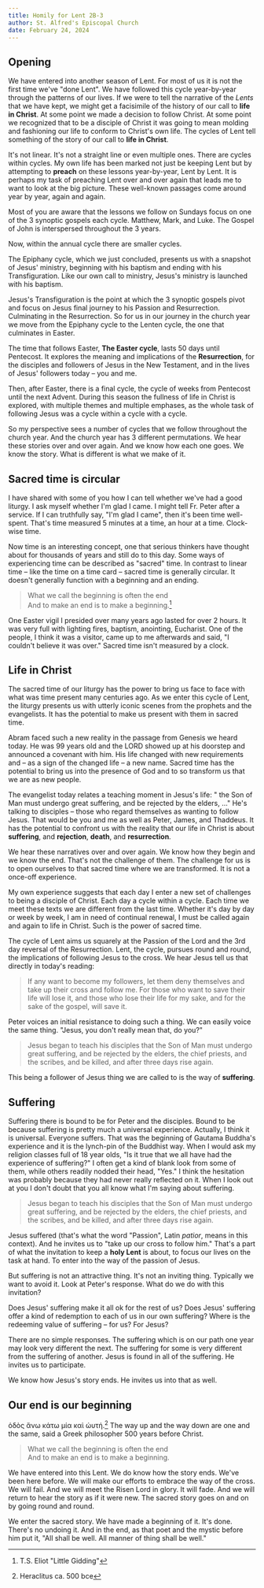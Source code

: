 ```yaml
---
title: Homily for Lent 2B-3
author: St. Alfred's Episcopal Church
date: February 24, 2024
---
```


## Opening

We have entered into another season of Lent. For most of us it is not the first time we've "done Lent". We have followed this cycle year-by-year through the patterns of our lives. If we were to tell the narrative of the *Lents* that we have kept, we might get a facisimile of the history of our call to **life in Christ**. At some point we made a decision to follow Christ. At some point we recognized that to be a disciple of Christ it was going to mean molding and fashioning our life to conform to Christ's own life. The cycles of Lent tell something of the story of our call to **life in Christ**.

It's not linear. It's not a straight line or even multiple ones. There are cycles within cycles. My own life has been marked not just be keeping Lent but by attempting to **preach** on these lessons year-by-year, Lent by Lent. It is perhaps my task of preaching Lent over and over again that leads me to want to look at the big picture. These well-known passages come around year by year, again and again. 
 
Most of you are aware that the lessons we follow on Sundays focus on one of the 3 synoptic gospels each cycle. Matthew, Mark, and Luke. The Gospel of John is interspersed throughout the 3 years. 

Now, within the annual cycle there are smaller cycles. 

The Epiphany cycle, which we just concluded, presents us with a snapshot of Jesus' ministry, beginning with his baptism and ending with his Transfiguration. Like our own call to ministry, Jesus's ministry is launched with his baptism.

Jesus's Transfiguration is the point at which the 3 synoptic gospels pivot and focus on Jesus final journey to his Passion and Resurrection. Culminating in the Resurrection. So for us in our journey in the church year we move from the Epiphany cycle to the Lenten cycle, the one that culminates in Easter.

The time that follows Easter, **The Easter cycle**, lasts 50 days until Pentecost. It explores the meaning and implications of the **Resurrection**, for the disciples and followers of Jesus in the New Testament, and in the lives of Jesus' followers today – you and me.

Then, after Easter, there is a final cycle, the cycle of weeks from Pentecost until the next Advent. During this season the fullness of life in Christ is explored, with multiple themes and multiple emphases, as the whole task of following Jesus was a cycle within a cycle with a cycle. 

So my perspective sees a number of cycles that we follow throughout the church year. And the church year has 3 different permutations. We hear these stories over and over again. And we know how each one goes. We know the story. What is different is what we make of it.

## Sacred time is circular

I have shared with some of you how I can tell whether we've had a good liturgy. I ask myself whether I'm glad I came. I might tell Fr. Peter after a service. If I can truthfully say, "I'm glad I came", then it's been time well-spent. That's time measured 5 minutes at a time, an hour at a time. Clock-wise time. 

Now time is an interesting concept, one that serious thinkers have thought about for thousands of years and still do to this day. Some ways of experiencing time can be described as "sacred" time. In contrast to linear time – like the time on a time card – sacred time is generally circular. It doesn't generally function with a beginning and an ending. 

> What we call the beginning is often the end\
> And to make an end is to make a beginning.[^2]

One Easter vigil I presided over many years ago lasted for over 2 hours. It was very full with lighting fires, baptism, anointing, Eucharist. One of the people, I think it was a visitor, came up to me afterwards and said, "I couldn't believe it was over." Sacred time isn't measured by a clock. 

## Life in Christ

The sacred time of our liturgy has the power to bring us face to face with what was time present many centuries ago. As we enter this cycle of Lent, the liturgy presents us with utterly iconic scenes from the prophets and the evangelists. It has the potential to make us present with them in sacred time.

Abram faced such a new reality in the passage from Genesis we heard today. He was 99 years old and the LORD showed up at his doorstep and announced a covenant with him. His life changed with new requirements and – as a sign of the changed life – a new name. Sacred time has the potential to bring us into the presence of God and to so transform us that we are as new people.

The evangelist today relates a teaching moment in Jesus's life: " the Son of Man must undergo great suffering, and be rejected by the elders, ..."  He's talking to disciples – those who regard themselves as wanting to follow Jesus. That would be you and me as well as Peter, James, and Thaddeus.  It has the potential to confront us with the reality that our life in Christ is about **suffering**, and **rejection**, **death**, and **resurrection**. 

We hear these narratives over and over again. We know how they begin and we know the end. That's not the challenge of them. The challenge for us is to open ourselves to that sacred time where we are transformed. It is not a once-off experience. 

My own experience suggests that each day I enter a new set of challenges to being a disciple of Christ. Each day a cycle within a cycle. Each time we meet these texts we are different from the last time. Whether it's day by day or week by week, I am in need of continual renewal, I must be called again and again to life in Christ. Such is the power of sacred time.

The cycle of Lent aims us squarely at the Passion of the Lord and the 3rd day reversal of the Resurrection. Lent, the cycle, pursues round and round, the implications of following Jesus to the cross. We hear Jesus tell us that directly in today's reading:

> If any want to become my followers, let them deny themselves and take up their cross and follow me. For those who want to save their life will lose it, and those who lose their life for my sake, and for the sake of the gospel, will save it.

Peter voices an initial resistance to doing such a thing. We can easily voice the same thing. "Jesus, you don't really mean that, do you?"

> Jesus began to teach his disciples that the Son of Man must undergo great suffering, and be rejected by the elders, the chief priests, and the scribes, and be killed, and after three days rise again.

This being a follower of Jesus thing we are called to is the way of **suffering**.

## Suffering

Suffering there is bound to be for Peter and the disciples. Bound to be because suffering is pretty much a universal experience. Actually, I think it is universal. Everyone suffers. That was the beginning of Gautama Buddha's experience and it is the lynch-pin of the Buddhist way. When I would ask my religion classes full of 18 year olds, "Is it true that we all have had the experience of suffering?" I often get a kind of blank look from some of them, while others readily nodded their head, "Yes." I think the hesitation was probably because they had never really reflected on it. When I look out at you I don't doubt that you all know what I'm saying about suffering. 

> Jesus began to teach his disciples that the Son of Man must undergo great suffering, and be rejected by the elders, the chief priests, and the scribes, and be killed, and after three days rise again.

Jesus suffered (that's what the word "Passion", Latin *patior*,  means in this context). And he invites us to "take up our cross to follow him." That's a part of what the invitation to keep a **holy Lent** is about, to focus our lives on the task at hand. To enter into the way of the passion of Jesus.

But suffering is not an attractive thing. It's not an inviting thing. Typically we want to avoid it. Look at Peter's response. What do we do with this invitation? 

Does Jesus' suffering make it all ok for the rest of us? Does Jesus' suffering offer a kind of redemption to each of us in our own suffering? Where is the redeeming value of suffering – for us? For Jesus? 

There are no simple responses. The suffering which is on our path one year may look very different the next. The suffering for some is very different from the suffering of another. Jesus is found in all of the suffering. He invites us to participate. 

We know how Jesus's story ends. He invites us into that as well.

## Our end is our beginning

ὁδὸς ἄνω κάτω μία καὶ ὡυτή.[^3] The way up and the way down are one and the same, said a Greek philosopher 500 years before Christ. 

> What we call the beginning is often the end\
> And to make an end is to make a beginning.

We have entered into this Lent. We do know how the story ends. We've been here before. We will make our efforts to embrace the way of the cross. We will fail. And we will meet the Risen Lord in glory. It will fade. And we will return to hear the story as if it were new. The sacred story goes on and on by going round and round. 

We enter the sacred story. We have made a beginning of it. It's done. There's no undoing it. And in the end, as that poet and the mystic before him put it, "All shall be well. All manner of thing shall be well."

[^1]: A circular or spiral motion or form, especially a circular ocean current.
[^2]: T.S. Eliot "Little Gidding"
[^3]: Heraclitus ca. 500 bce
